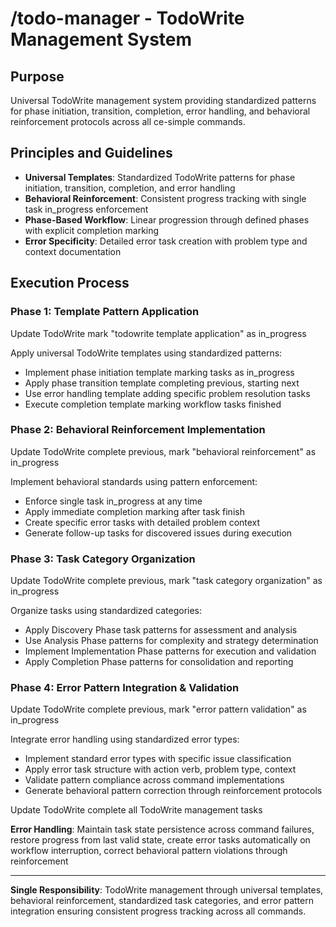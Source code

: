 # /todo-manager - TodoWrite Management System

## Purpose
Universal TodoWrite management system providing standardized patterns for phase initiation, transition, completion, error handling, and behavioral reinforcement protocols across all ce-simple commands.

## Principles and Guidelines
- **Universal Templates**: Standardized TodoWrite patterns for phase initiation, transition, completion, and error handling
- **Behavioral Reinforcement**: Consistent progress tracking with single task in_progress enforcement
- **Phase-Based Workflow**: Linear progression through defined phases with explicit completion marking
- **Error Specificity**: Detailed error task creation with problem type and context documentation

## Execution Process

### Phase 1: Template Pattern Application
Update TodoWrite mark "todowrite template application" as in_progress

Apply universal TodoWrite templates using standardized patterns:
- Implement phase initiation template marking tasks as in_progress
- Apply phase transition template completing previous, starting next
- Use error handling template adding specific problem resolution tasks
- Execute completion template marking workflow tasks finished

### Phase 2: Behavioral Reinforcement Implementation
Update TodoWrite complete previous, mark "behavioral reinforcement" as in_progress

Implement behavioral standards using pattern enforcement:
- Enforce single task in_progress at any time
- Apply immediate completion marking after task finish
- Create specific error tasks with detailed problem context
- Generate follow-up tasks for discovered issues during execution

### Phase 3: Task Category Organization
Update TodoWrite complete previous, mark "task category organization" as in_progress

Organize tasks using standardized categories:
- Apply Discovery Phase task patterns for assessment and analysis
- Use Analysis Phase patterns for complexity and strategy determination
- Implement Implementation Phase patterns for execution and validation
- Apply Completion Phase patterns for consolidation and reporting

### Phase 4: Error Pattern Integration & Validation
Update TodoWrite complete previous, mark "error pattern validation" as in_progress

Integrate error handling using standardized error types:
- Implement standard error types with specific issue classification
- Apply error task structure with action verb, problem type, context
- Validate pattern compliance across command implementations
- Generate behavioral pattern correction through reinforcement protocols

Update TodoWrite complete all TodoWrite management tasks

**Error Handling**: Maintain task state persistence across command failures, restore progress from last valid state, create error tasks automatically on workflow interruption, correct behavioral pattern violations through reinforcement

---

**Single Responsibility**: TodoWrite management through universal templates, behavioral reinforcement, standardized task categories, and error pattern integration ensuring consistent progress tracking across all commands.